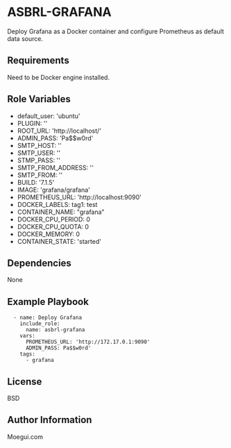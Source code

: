 ASBRL-GRAFANA
=========

Deploy Grafana as a Docker container and configure Prometheus as default data source.

Requirements
------------

Need to be Docker engine installed.

Role Variables
--------------

- default_user: 'ubuntu'
- PLUGIN: ''
- ROOT_URL: 'http://localhost/'
- ADMIN_PASS: 'Pa$$w0rd'
- SMTP_HOST: ''
- SMTP_USER: ''
- STMP_PASS: ''
- SMTP_FROM_ADDRESS: ''
- SMTP_FROM: ''
- BUILD: '7.1.5'
- IMAGE: 'grafana/grafana'
- PROMETHEUS_URL: 'http://localhost:9090'
- DOCKER_LABELS:
    tag1: test
- CONTAINER_NAME: "grafana"
- DOCKER_CPU_PERIOD: 0
- DOCKER_CPU_QUOTA: 0
- DOCKER_MEMORY: 0
- CONTAINER_STATE: 'started'

Dependencies
------------

None

Example Playbook
----------------

      - name: Deploy Grafana
        include_role:
          name: asbrl-grafana
        vars:
          PROMETHEUS_URL: 'http://172.17.0.1:9090'
          ADMIN_PASS: Pa$$w0rd'
        tags:
          - grafana
License
-------

BSD

Author Information
------------------

Moegui.com